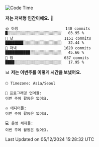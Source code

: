   <!--START_SECTION:waka-->
![Code Time](http://img.shields.io/badge/Code%20Time-443%20hrs%208%20mins-blue)

**저는 저녁형 인간이에요. 🦉** 

```text
🌞 아침                     140 commits         █░░░░░░░░░░░░░░░░░░░░░░░░   03.95 % 
🌆 낮　                     1151 commits        ████████░░░░░░░░░░░░░░░░░   32.44 % 
🌃 저녁                     1620 commits        ███████████░░░░░░░░░░░░░░   45.66 % 
🌙 밤　                     637 commits         ████░░░░░░░░░░░░░░░░░░░░░   17.95 % 
```


📊 **저는 이번주를 이렇게 시간을 보냈어요.** 

```text
🕑︎ Timezone: Asia/Seoul

💬 프로그래밍 언어들: 
이번 주에 활동은 없어요.

🔥 에디터들: 
이번 주에 활동은 없어요.

💻 운영 체제들: 
이번 주에 활동은 없어요.
```


 Last Updated on 05/12/2024 15:28:32 UTC
<!--END_SECTION:waka-->
